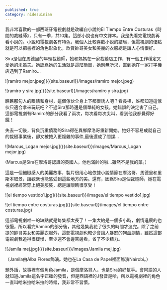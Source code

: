 ```yaml
---
published: true
category: nidesuinian
---
```

我非常喜歡的一部西班牙電視劇就是改編自小說的El Tiempo Entre Costuras《時間的裁縫師》，只有一季，共10集。這部小說也有中文譯本。我是先看完電視劇再看小說的。小說和電視劇各有特色，我個人比較喜歡小說的結局，但電視劇的優點就是可以把書裡的角色形象化，欣賞帥哥美女和美麗的衣服總是讓人心情很好。

Sira是個在馬德里的年輕裁縫師，她和媽媽在一家裁縫店工作，有一個工作穩定又愛她的未婚夫。她認爲她的生活就是這麼簡單，她別無所求，直到她在一家打字機店遇到了Ramiro…

![ramiro mejor.jpeg]({{site.baseurl}}/images/ramiro mejor.jpeg)




![ramiro y sira.jpg]({{site.baseurl}}/images/ramiro y sira.jpg)



瞧瞧那勾人的眼睛和身材，這個傢伙全身上下都很誘人吧？看長相，誰都知道這傢伙只適合拿來玩玩吧？不過Sira那時還是個單純的女孩，她錯誤的決定害了自己。這部電視劇有Ramiro的部分我看了兩次，每次看每次尖叫，看到他我都覺得好餓！

失去一切後，背負沉重債務的Sira得在異鄉摩洛哥重新開始。她好不容易成就自己的裁縫事業後，卻又被捲入更複雜的事件,最後還成了間諜...

![Marcus_Logan mejor.jpg]({{site.baseurl}}/images/Marcus_Logan mejor.jpg)


(Marcus是Sira在摩洛哥認識的英國人，他也滿帥的啦...雖然不是我的菜。）


這是一個細緻感人的美麗故事，製片很用心地依據小說情節在摩洛哥、馬德里和里斯本取景，讓觀衆也能感受到這些地方的美。還有，因爲Sira是個裁縫師，她在電視劇裡經常穿上絕美服裝，總是讓眼睛很享受！



![el tiempo vestido1.jpg]({{site.baseurl}}/images/el tiempo vestido1.jpg)



![el tiempo entre costuras.jpg]({{site.baseurl}}/images/el tiempo entre costuras.jpg)


這部電視劇唯一的缺點就是每集都太長了！一集大約是一個多小時，劇情進展的也很慢，所以看完Ramiro的部分後，其他幾集我花了很久的時間才追完。除了之前提的帥哥美女和美麗衣服外，這部電視劇也較少會讓人暴怒的狗血劇情，雖然這部電視劇我追得很緩慢，至少還不會邊罵邊看，省了不少精力。

![Jamila mej.jpg]({{site.baseurl}}/images/Jamila mej.jpg)

（Jamila由Alba Flores飾演。她也在La Casa de Papel裡面飾演Nairobi。）

題外話，故事裡有個角色Jamila，是個摩洛哥人，也是Sira的好幫手。會阿語的人就知道Jamila這名字正確的發音，但是西語裡的J發音是哈，所以電視劇裡的角色一直叫哈米拉哈米拉的時候，我非常不習慣。

